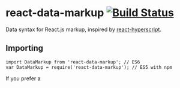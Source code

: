 # react-data-markup [![Build Status](https://travis-ci.org/dferens/react-data-markup.svg?branch=master)](https://travis-ci.org/dferens/react-data-markup)

Data syntax for React.js markup, inspired by [react-hyperscript](https://github.com/mlmorg/react-hyperscript).

## Importing

```es6
import DataMarkup from 'react-data-markup'; // ES6
var DataMarkup = require('react-data-markup'); // ES5 with npm
```

If you prefer a <script> tag, you can get it from window.DataMarkup global:

```html
<!-- development version -->
<script src="https://unpkg.com/react-data-markup/react-data-markup.js"></script>
```

## Usage

```html
<script type="text/javascript">
    var DataMarkup = window.DataMarkup;    

    // Use `DataMarkup.wrapFunction` get wrap functional component
    var FunctionalComponent = DataMarkup.wrapFunction(function(props) {
      return (
        ['p', props.foo]
      )
    });

    // Use `DataMarkup.createClass` to get `render` automatically wrapped
    var AnotherComponent = DataMarkup.createClass({
      render: function() {
        return ['p', 'Hello world!', this.props.children]            
      }
    });

    var MainComponent = DataMarkup.createClass({
      // Will render to:      
      //   <div class="example">
      //     <h1 id="heading">This are lists</h1>
      //     <h2>creating React.js markup</h2>
      //     <p>bar</p>
      //     <p>
      //       Hello world!
      //       <li href="http://whatever.com">One list item</li>
      //       <li>Another list item</li>
      //     </p>
      //   </div>
      render: function render() {
        return (
            ['div.example',  // or simply '.example'
                ['h1#heading', 'This are lists'],
                ['h2', 'creating React.js markup'],
                [FunctionalComponent, {foo: 'bar'}],
                [AnotherComponent, {foo: 'bar'},
                    ['li', {href: 'http://whatever.com'}, 'One list item'],
                    ['li', 'Another list item']
                ]    
            ]
        );                    
      }
    });    
</script>
```

## API

#### DataMarkup


#### `h(componentOrTag, properties, children)`

Returns a React element.

- **componentOrTag** `Object|String` - Can be a React component **OR** tag
string with optional css class names/id in the format `h1#some-id.foo.bar`.
If a tag string, it will parse out the tag name and change the `id` and
`className` properties of the `properties` object.
- **properties** `Object` *(optional)* - An object containing the properties
you'd like to set on the element.
- **children** `Array|String` *(optional)* - An array of `h()` children or
a string. This will create child elements or a text node, respectively.
